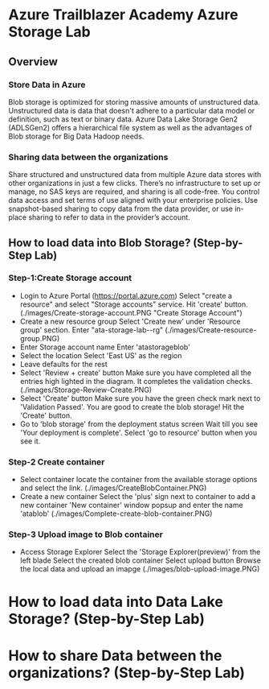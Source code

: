 # Azure Trailblazer Academy Azure Storage Lab
## Overview
### Store Data in Azure
Blob storage is optimized for storing massive amounts of unstructured data. Unstructured data is data that doesn't adhere to a particular data model or definition, such as text or binary data. Azure Data Lake Storage Gen2 (ADLSGen2) offers a hierarchical file system as well as the advantages of Blob storage for Big Data Hadoop needs.

### Sharing data between the organizations
Share structured and unstructured data from multiple Azure data stores with other organizations in just a few clicks. There’s no infrastructure to set up or manage, no SAS keys are required, and sharing is all code-free. You control data access and set terms of use aligned with your enterprise policies. Use snapshot-based sharing to copy data from the data provider, or use in-place sharing to refer to data in the provider’s account.

## How to load data into Blob Storage? (Step-by-Step Lab)
### Step-1:Create Storage account
- Login to Azure Portal (https://portal.azure.com) 
    Select "create a resource" and select "Storage accounts" service. 
Hit 'create' button.
(./images/Create-storage-account.PNG "Create Storage Account")
- Create a new resource group
    Select 'Create new' under 'Resource group' section. Enter "ata-storage-lab-<Name>-rg"
(./images/Create-resource-group.PNG)
- Enter Storage account name
    Enter 'atastorageblob<yourname>' 
- Select the location
    Select 'East US' as the region
- Leave defaults for the rest
- Select 'Review + create' button
    Make sure you have completed all the entries high lighted in the diagram. It completes the validation checks.
    (./images/Storage-Review-Create.PNG)
- Select 'Create' button 
    Make sure you have the green check mark next to 'Validation Passed'. You are good to create the blob storage! Hit the 
    'Create' button. 
- Go to 'blob storage' from the deployment status screen
    Wait till you see 'Your deployment is complete'.
    Select 'go to resource' button when you see it.

### Step-2 Create container
- Select container
    locate the container from the available storage options and select the link.
    (./images/CreateBlobContainer.PNG)
- Create a new container
    Select the 'plus' sign next to container to add a new container
    'New container' window popsup and enter the name 'atablob<yourname>'
    (./images/Complete-create-blob-container.PNG)
### Step-3 Upload image to Blob container
- Access Storage Explorer
    Select the 'Storage Explorer(preview)' from the left blade
    Select the created blob container 
    Select upload button 
    Browse the local data and upload an imapge
    (./images/blob-upload-image.PNG)  


# How to load data into Data Lake Storage? (Step-by-Step Lab)
# How to share Data between the organizations? (Step-by-Step Lab)